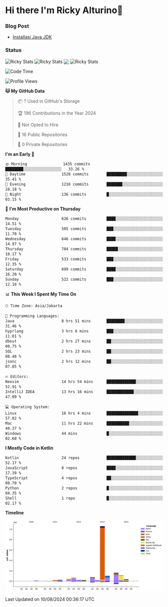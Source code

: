 # Hi there I'm Ricky Alturino👋

### Blog Post

<!-- BLOG-POST-LIST:START -->

- [Installasi Java JDK](https://onirutla.medium.com/installasi-java-jdk-ec701beeb5cb?source=rss-d9d81c918cc9------2)
<!-- BLOG-POST-LIST:END -->

### Status

<img align="center" alt="Ricky Stats" src="https://github-readme-stats.vercel.app/api?username=Alturino&theme=dark&show_icons=true&hide_border=false" />
<img align="center" alt="Ricky Stats" src="https://github-readme-stats.vercel.app/api/top-langs/?username=Alturino&theme=dark&show_icons=true&layout=compact"/>
<img align="center" width="640px" src="https://github-readme-stats.vercel.app/api/wakatime?username=Alturino&layout=compact&hide_border=true&theme=dark">
<img align="center" alt="Ricky Stats" src="https://leetcard.jacoblin.cool/onirutla?border=0&radius=20&ext=activity"/>

<!--START_SECTION:waka-->
![Code Time](http://img.shields.io/badge/Code%20Time-468%20hrs%2014%20mins-blue)

![Profile Views](http://img.shields.io/badge/Profile%20Views-0-blue)

**🐱 My GitHub Data** 

> 📦 ? Used in GitHub's Storage 
 > 
> 🏆 196 Contributions in the Year 2024
 > 
> 🚫 Not Opted to Hire
 > 
> 📜 16 Public Repositories 
 > 
> 🔑 0 Private Repositories 
 > 
**I'm an Early 🐤** 

```text
🌞 Morning                1435 commits        ████████░░░░░░░░░░░░░░░░░   33.26 % 
🌆 Daytime                1528 commits        █████████░░░░░░░░░░░░░░░░   35.41 % 
🌃 Evening                1216 commits        ███████░░░░░░░░░░░░░░░░░░   28.18 % 
🌙 Night                  136 commits         █░░░░░░░░░░░░░░░░░░░░░░░░   03.15 % 
```
📅 **I'm Most Productive on Thursday** 

```text
Monday                   626 commits         ████░░░░░░░░░░░░░░░░░░░░░   14.51 % 
Tuesday                  505 commits         ███░░░░░░░░░░░░░░░░░░░░░░   11.70 % 
Wednesday                646 commits         ████░░░░░░░░░░░░░░░░░░░░░   14.97 % 
Thursday                 784 commits         █████░░░░░░░░░░░░░░░░░░░░   18.17 % 
Friday                   533 commits         ███░░░░░░░░░░░░░░░░░░░░░░   12.35 % 
Saturday                 699 commits         ████░░░░░░░░░░░░░░░░░░░░░   16.20 % 
Sunday                   522 commits         ███░░░░░░░░░░░░░░░░░░░░░░   12.10 % 
```


📊 **This Week I Spent My Time On** 

```text
🕑︎ Time Zone: Asia/Jakarta

💬 Programming Languages: 
Java                     8 hrs 51 mins       ████████░░░░░░░░░░░░░░░░░   31.46 % 
hyprlang                 3 hrs 6 mins        ███░░░░░░░░░░░░░░░░░░░░░░   11.01 % 
dbout                    2 hrs 27 mins       ██░░░░░░░░░░░░░░░░░░░░░░░   08.75 % 
SQL                      2 hrs 23 mins       ██░░░░░░░░░░░░░░░░░░░░░░░   08.48 % 
jsonc                    2 hrs 12 mins       ██░░░░░░░░░░░░░░░░░░░░░░░   07.85 % 

🔥 Editors: 
Neovim                   14 hrs 54 mins      █████████████░░░░░░░░░░░░   52.91 % 
IntelliJ IDEA            13 hrs 16 mins      ████████████░░░░░░░░░░░░░   47.09 % 

💻 Operating System: 
Linux                    16 hrs 4 mins       ██████████████░░░░░░░░░░░   57.02 % 
Mac                      11 hrs 22 mins      ██████████░░░░░░░░░░░░░░░   40.37 % 
Windows                  44 mins             █░░░░░░░░░░░░░░░░░░░░░░░░   02.60 % 
```

**I Mostly Code in Kotlin** 

```text
Kotlin                   24 repos            █████████████░░░░░░░░░░░░   52.17 % 
JavaScript               8 repos             ████░░░░░░░░░░░░░░░░░░░░░   17.39 % 
TypeScript               4 repos             ██░░░░░░░░░░░░░░░░░░░░░░░   08.70 % 
Python                   2 repos             █░░░░░░░░░░░░░░░░░░░░░░░░   04.35 % 
Shell                    1 repo              █░░░░░░░░░░░░░░░░░░░░░░░░   02.17 % 
```



**Timeline**

![Lines of Code chart](https://raw.githubusercontent.com/Alturino/Alturino/main/assets/bar_graph.png)


 Last Updated on 10/08/2024 00:36:17 UTC
<!--END_SECTION:waka-->

